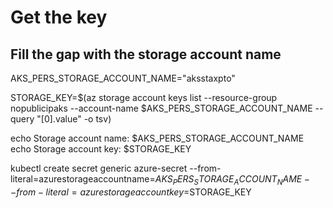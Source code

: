 # Get the key

## Fill the gap with the storage account name


AKS_PERS_STORAGE_ACCOUNT_NAME="aksstaxpto"

STORAGE_KEY=$(az storage account keys list --resource-group nopublicipaks --account-name $AKS_PERS_STORAGE_ACCOUNT_NAME --query "[0].value" -o tsv)

echo Storage account name: $AKS_PERS_STORAGE_ACCOUNT_NAME
echo Storage account key: $STORAGE_KEY

kubectl create secret generic azure-secret --from-literal=azurestorageaccountname=$AKS_PERS_STORAGE_ACCOUNT_NAME --from-literal=azurestorageaccountkey=$STORAGE_KEY